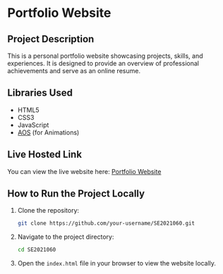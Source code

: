# Portfolio Website

## Project Description
This is a personal portfolio website showcasing projects, skills, and experiences. It is designed to provide an overview of professional achievements and serve as an online resume.

## Libraries Used
- HTML5
- CSS3
- JavaScript
- [AOS](https://michalsnik.github.io/aos/) (for Animations)

## Live Hosted Link
You can view the live website here: [Portfolio Website](https://pubudu-madhushan.netlify.app/)

## How to Run the Project Locally
1. Clone the repository:
    ```bash
    git clone https://github.com/your-username/SE2021060.git
    ```
2. Navigate to the project directory:
    ```bash
    cd SE2021060
    ```
3. Open the `index.html` file in your browser to view the website locally.
